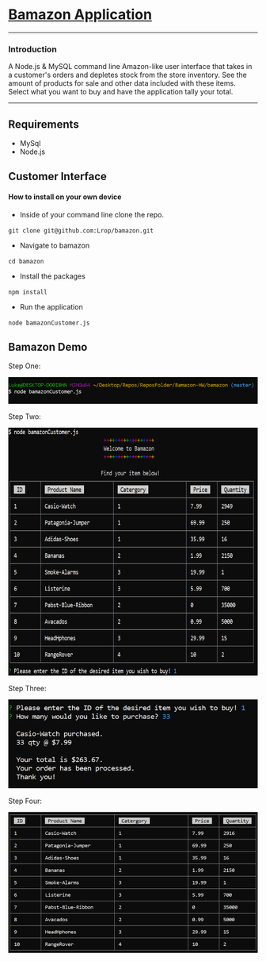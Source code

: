 # [Bamazon Application](https://github.com/Lrop/bamazon "Github Repo")
***
### Introduction

A Node.js & MySQL command line Amazon-like user interface that takes in a customer's orders and depletes stock from the store inventory.
See the amount of products for sale and other data included with these items. Select what you want to buy and have the application tally your total.

***

## Requirements
+ MySql
+ Node.js

## Customer Interface
#### How to install on your own device
+ Inside of your command line clone the repo.

`git clone git@github.com:Lrop/bamazon.git`

+ Navigate to bamazon

`cd bamazon`

+ Install the packages

`npm install`

+ Run the application

`node bamazonCustomer.js`

## Bamazon Demo

Step One:


<img src = "Images/BAMAZON%201.PNG" width="677">



Step Two:

<img src = "Images/BAMAZON%204.PNG" height="500">



Step Three:

<img src = "Images/BAMAZON%203.PNG" width="677">

Step Four:

<img src = "Images/BAMAZON%205.PNG" width="677">



